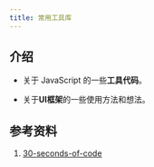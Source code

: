 ```yaml
---
title: 常用工具库
---
```


## 介绍

- 关于 JavaScript 的一些**工具代码**。

- 关于**UI框架**的一些使用方法和想法。

## 参考资料

1. [30-seconds-of-code](https://github.com/30-seconds/30-seconds-of-code)
